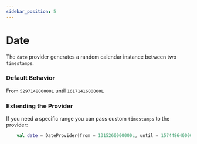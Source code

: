 ```yaml
---
sidebar_position: 5
---
```


# Date

The `date` provider generates a random calendar instance between two `timestamps`.

### Default Behavior
From `529714800000L` until `1617141600000L`

### Extending the Provider

If you need a specific range you can pass custom `timestamps` to the provider:

```kotlin
    val date = DateProvider(from = 1315260000000L, until = 1574486400000L).get()
```
